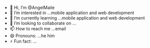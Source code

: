 - 👋 Hi, I’m @AngelMaile
- 👀 I’m interested in ...mobile application and web development
- 🌱 I’m currently learning ...mobile application and web development
- 💞️ I’m looking to collaborate on ...
- 📫 How to reach me ...email
- 😄 Pronouns: ...he him
- ⚡ Fun fact: ...

<!---
AngelMaile/AngelMaile is a ✨ special ✨ repository because its `README.md` (this file) appears on your GitHub profile.
You can click the Preview link to take a look at your changes.
--->
